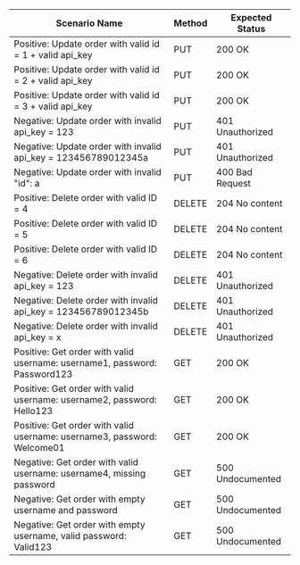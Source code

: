 | Scenario Name                                                             | Method | Expected Status  |
| ------------------------------------------------------------------------- | ------ | ---------------- |
| Positive: Update order with valid id = 1 + valid api_key                  | PUT    | 200 OK           |
| Positive: Update order with valid id = 2 + valid api_key                  | PUT    | 200 OK           |
| Positive: Update order with valid id = 3 + valid api_key                  | PUT    | 200 OK           |
| Negative: Update order with invalid api_key = 123                         | PUT    | 401 Unauthorized |
| Negative: Update order with invalid api_key = 123456789012345a            | PUT    | 401 Unauthorized |
| Negative: Update order with invalid "id": a                               | PUT    | 400 Bad Request  |
| Positive: Delete order with valid ID = 4                                  | DELETE | 204 No content   |
| Positive: Delete order with valid ID = 5                                  | DELETE | 204 No content   |
| Positive: Delete order with valid ID = 6                                  | DELETE | 204 No content   |
| Negative: Delete order with invalid api_key = 123                         | DELETE | 401 Unauthorized |
| Negative: Delete order with invalid api_key = 123456789012345b            | DELETE | 401 Unauthorized |
| Negative: Delete order with invalid api_key = x                           | DELETE | 401 Unauthorized |
| Positive: Get order with valid username: username1, password: Password123 | GET    | 200 OK           |
| Positive: Get order with valid username: username2, password: Hello123    | GET    | 200 OK           |
| Positive: Get order with valid username: username3, password: Welcome01   | GET    | 200 OK           |
| Negative: Get order with valid username: username4, missing password      | GET    | 500 Undocumented |
| Negative: Get order with empty username and password                      | GET    | 500 Undocumented |
| Negative: Get order with empty username, valid password: Valid123         | GET    | 500 Undocumented |
